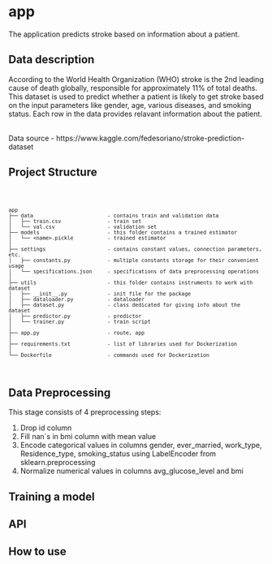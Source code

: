 # app

<p>The application predicts stroke based on information about a patient.</p>

<h2>Data description</h2>
<p>According to the World Health Organization (WHO) stroke is the 2nd leading cause of death globally, responsible for approximately 11% of total deaths.
This dataset is used to predict whether a patient is likely to get stroke based on the input parameters like gender, age, various diseases, and smoking status. Each row in the data provides relavant information about the patient. </p>
<br>Data source - https://www.kaggle.com/fedesoriano/stroke-prediction-dataset

<h2>Project Structure</h2>
<code>
    
    app
    ├── data                        - contains train and validation data
    │   ├── train.csv               - train set 
    │   └── val.csv                 - validation set 
    ├── models                      - this folder contains a trained estimator
    │   └── <name>.pickle           - trained estimator
    │
    ├── settings                    - contains constant values, connection parameters, etc.
    │   ├── constants.py            - multiple constants storage for their convenient usage
    │   └── specifications.json     - specifications of data preprocessing operations  
    │   
    ├── utils                       - this folder contains instruments to work with dataset
    │   ├── __init__.py             - init file for the package 
    │   ├── dataloader.py           - dataloader 
    │   ├── dataset.py              - class dedicated for giving info about the dataset
    │   ├── predictor.py            - predictor
    │   └── trainer.py              - train script
    │ 
    ├── app.py                      - route, app
    │
    ├── requirements.txt            - list of libraries used for Dockerization 
    │
    └── Dockerfile                  - commands used for Dockerization
</code>

    
<h2>Data Preprocessing</h2>
<p>This stage consists of 4 preprocessing steps:</p>
    <ol>
    <li>Drop id column</li>
    <li>Fill nan`s in bmi column with mean value</li>
    <li>Encode categorical values in columns gender, ever_married, work_type, Residence_type, smoking_status using LabelEncoder from sklearn.preprocessing</li>
    <li>Normalize numerical values in columns avg_glucose_level and bmi</li>
  </ol>
    
<h2>Training a model</h2>    
    
    
    
<h2>API</h2>
    
    
    
<h2>How to use</h2>
    
    
    
    
    
    
    
    
